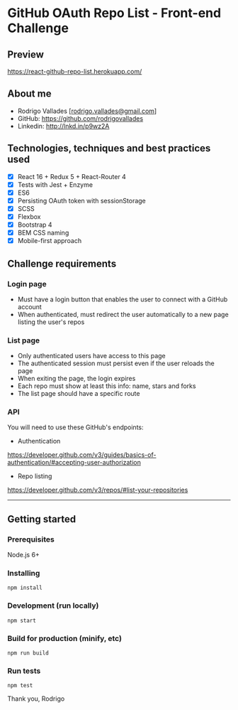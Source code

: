 # GitHub OAuth Repo List - Front-end Challenge

## Preview

https://react-github-repo-list.herokuapp.com/

## About me

  - Rodrigo Vallades [rodrigo.vallades@gmail.com]
  - GitHub: https://github.com/rodrigovallades
  - Linkedin: http://lnkd.in/p9wz2A

## Technologies, techniques and best practices used

- [x] React 16 + Redux 5 + React-Router 4
- [x] Tests with Jest + Enzyme
- [x] ES6
- [x] Persisting OAuth token with sessionStorage
- [x] SCSS
- [x] Flexbox
- [x] Bootstrap 4
- [x] BEM CSS naming
- [x] Mobile-first approach

## Challenge requirements

### Login page

- Must have a login button that enables the user to connect with a GitHub account
- When authenticated, must redirect the user automatically to a new page listing the user's repos

### List page

- Only authenticated users have access to this page
- The authenticated session must persist even if the user reloads the page
- When exiting the page, the login expires
- Each repo must show at least this info: name, stars and forks
- The list page should have a specific route

### API

You will need to use these GitHub's endpoints:

- Authentication

https://developer.github.com/v3/guides/basics-of-authentication/#accepting-user-authorization

- Repo listing

https://developer.github.com/v3/repos/#list-your-repositories

---

## Getting started

### Prerequisites

Node.js 6+

### Installing
```
npm install
```

### Development (run locally)
```
npm start
```

### Build for production (minify, etc)
```
npm run build
```

### Run tests
```
npm test
```


Thank you,
Rodrigo
